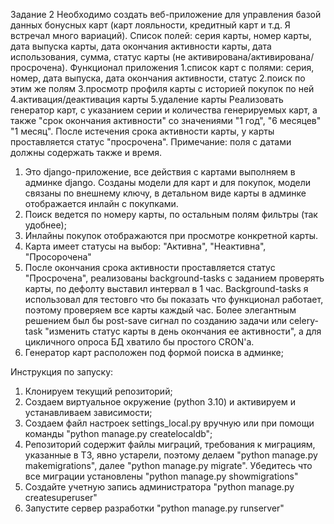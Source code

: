 Задание 2
Необходимо создать веб-приложение для управления базой данных бонусных карт
(карт лояльности, кредитный карт и т.д. Я встречал много вариаций).
Список полей: серия карты, номер карты, дата выпуска карты, дата окончания
активности карты, дата использования, сумма, статус карты (не
активирована/активирована/просрочена).
Функционал приложения
1.список карт с полями: серия, номер, дата выпуска, дата окончания активности,
статус
2.поиск по этим же полям
3.просмотр профиля карты с историей покупок по ней
4.активация/деактивация карты
5.удаление карты
Реализовать генератор карт, с указанием серии и количества генерируемых карт, а
также "срок окончания активности" со значениями "1 год", "6 месяцев" "1 месяц".
После истечения срока активности карты, у карты проставляется статус
"просрочена".
Примечание: поля с датами должны содержать также и время.

1. Это django-приложение, все действия с картами выполняем в админке django. Созданы модели для карт и для покупок, модели связаны по внешнему ключу,
в детальном виде карты в админке отображается инлайн с покупками.
2. Поиск ведется по номеру карты, по остальным полям фильтры (так удобнее);
3. Инлайны покупок отображаются при просмотре конкретной карты.
4. Карта имеет статусы на выбор: "Активна", "Неактивна", "Просорочена"
5. После окончания срока активности проставляется статус "Просрочена", реализованы background-tasks с заданием проверять карты, по дефолту выставил интервал в 1 час. 
Background-tasks я  использовал для тестовго что бы показать что функционал работает, поэтому проверяем все карты каждый час. Более элегантным решением был бы post-save 
сигнал по созданию задачи или celery-task "изменить статус карты в день окончания ее активности", а для цикличного опроса БД хватило бы простого CRON'a.
6. Генератор карт расположен под формой поиска в админке;

Инструкция по запуску: 
1. Клонируем текущий репозиторий;
2. Создаем виртуальное окружение (python 3.10) и активируем и устанавливаем зависимости;
3. Создаем файл настроек settings_local.py вручную или при помощи команды "python manage.py createlocaldb";
4. Репозиторий содержит файлы миграций, требования к миграциям, указанные в ТЗ, явно устарели, поэтому делаем "python manage.py makemigrations", далее 
"python manage.py migrate". Убедитесь что все миграции установлены "python manage.py showmigrations"
5. Создайте учетную запись администратора "python manage.py createsuperuser"
6. Запустите сервер разработки "python manage.py runserver"
